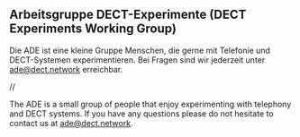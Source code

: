 ## Arbeitsgruppe DECT-Experimente (DECT Experiments Working Group)

Die ADE ist eine kleine Gruppe Menschen, die gerne mit Telefonie und DECT-Systemen experimentieren.
Bei Fragen sind wir jederzeit unter <ade@dect.network> erreichbar.

//

The ADE is a small group of people that enjoy experimenting with telephony and DECT systems.
If you have any questions please do not hesitate to contact us at <ade@dect.network>.

